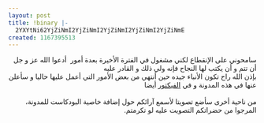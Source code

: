 ```yaml
---
layout: post
title: !binary |-
  2YXYtNi62YjZiNmI2YjZiNmI2YjZiNmI2YjZiNmI2YjZiNmE
created: 1167395513
---
```

<p dir="rtl">سامحوني على الإنقطاع لكني مشغول في الفترة الأخيرة بعدة أمور&nbsp; أدعوا الله عز و جل أن تتم و أن يكتب لها النجاح فإنه ولي ذلك و القادر عليه<br />
بإذن الله راح تكون الأنباء جيده حين أنتهي من بعض الأمور التي أعمل عليها حاليا و سأعلن عنها في هذه المدونة  و في <a href="http://vector.tuxntosh.com">الفيكتور</a>  أيضا <br />
<br />
من ناحية أخرى سأضع تصويتا لأسمع آرائكم حول إضافة خاصية البودكاست للمدونة، المرجوا من حضراتكم التصويت عليه لو تكرمتم.</p>
